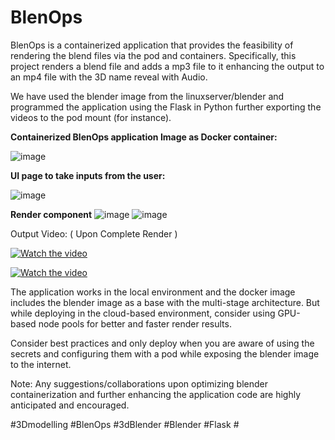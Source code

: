 # BlenOps
BlenOps is a containerized application that provides the feasibility of rendering the blend files via the pod and containers. Specifically, this project renders a blend file and adds a mp3 file to it enhancing the output to an mp4 file with the 3D name reveal with Audio. 

We have used the blender image from the linuxserver/blender and programmed the application using the Flask in Python further exporting the videos to the pod mount (for instance).

**Containerized BlenOps application Image as Docker container:**

![image](https://github.com/user-attachments/assets/743dfbee-b2ba-4732-8354-6396523e2d14)


**UI page to take inputs from the user:**

![image](https://github.com/user-attachments/assets/f7a57609-077a-4b72-bb3b-392206ab1ec9)


**Render component**
![image](https://github.com/user-attachments/assets/b3c569c9-f3a9-4696-a5a5-6af64320f271)
![image](https://github.com/user-attachments/assets/2d5dcca1-79af-4d4c-b723-053359daf3a7)


Output Video: ( Upon Complete Render )

[![Watch the video](https://img.youtube.com/vi/a73resnnQqc/0.jpg)](https://www.youtube.com/watch?v=a73resnnQqc)

[![Watch the video](https://img.youtube.com/vi/F3ZrqtyYn0A/0.jpg)](https://www.youtube.com/watch?v=F3ZrqtyYn0A)

The application works in the local environment and the docker image includes the blender image as a base with the multi-stage architecture. But while deploying in the cloud-based environment, consider using GPU-based node pools for better and faster render results.

Consider best practices and only deploy when you are aware of using the secrets and configuring them with a pod while exposing the blender image to the internet.

Note: Any suggestions/collaborations upon optimizing blender containerization and further enhancing the application code are highly anticipated and encouraged.

#3Dmodelling #BlenOps #3dBlender #Blender #Flask #
